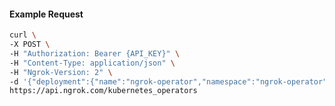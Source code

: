 <!-- Code generated for API Clients. DO NOT EDIT. -->
#### Example Request
```bash
curl \
-X POST \
-H "Authorization: Bearer {API_KEY}" \
-H "Content-Type: application/json" \
-H "Ngrok-Version: 2" \
-d '{"deployment":{"name":"ngrok-operator","namespace":"ngrok-operator"},"description":"Example Kubernetes Operator","enabled_features":["Ingress"],"metadata":"{\"environment\": \"staging\"}","region":"global"}' \
https://api.ngrok.com/kubernetes_operators
